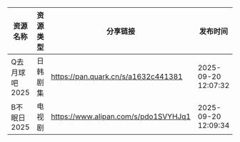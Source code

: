 | 资源名称      | 资源类型 | 分享链接                                 | 发布时间                |
| --------- | ---- | ------------------------------------ | ------------------- |
| Q去月球吧2025 | 日韩剧集 | https://pan.quark.cn/s/a1632c441381  | 2025-09-20 12:07:32 |
| B不眠日2025  | 电视剧  | https://www.alipan.com/s/pdo1SVYHJq1 | 2025-09-20 12:09:34 |
